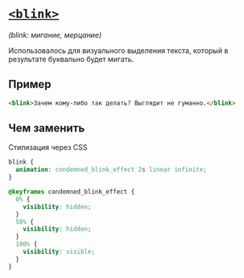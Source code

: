 # [`<blink>`](../index.md)

_(blink: мигание, мерцание)_

Использовалось для визуального выделения текста, который в результате буквально будет мигать.

## Пример

```html
<blink>Зачем кому-либо так делать? Выглядит не гуманно.</blink>
```

## Чем заменить

Стилизация через CSS

```css
blink {
  animation: condemned_blink_effect 2s linear infinite;
}

@keyframes condemned_blink_effect {
  0% {
    visibility: hidden;
  }
  50% {
    visibility: hidden;
  }
  100% {
    visibility: visible;
  }
}
```
